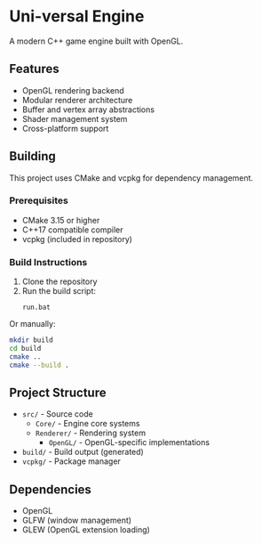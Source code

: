 # Uni-versal Engine

A modern C++ game engine built with OpenGL.

## Features

- OpenGL rendering backend
- Modular renderer architecture
- Buffer and vertex array abstractions
- Shader management system
- Cross-platform support

## Building

This project uses CMake and vcpkg for dependency management.

### Prerequisites

- CMake 3.15 or higher
- C++17 compatible compiler
- vcpkg (included in repository)

### Build Instructions

1. Clone the repository
2. Run the build script:
   ```
   run.bat
   ```

Or manually:
```bash
mkdir build
cd build
cmake ..
cmake --build .
```

## Project Structure

- `src/` - Source code
  - `Core/` - Engine core systems
  - `Renderer/` - Rendering system
    - `OpenGL/` - OpenGL-specific implementations
- `build/` - Build output (generated)
- `vcpkg/` - Package manager

## Dependencies

- OpenGL
- GLFW (window management)
- GLEW (OpenGL extension loading)
